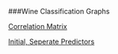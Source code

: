 ###Wine Classification Graphs

<a href="http://patellis.files.wordpress.com/2014/02/rplot1.pdf">Correlation Matrix</a>

<a href="http://patellis.files.wordpress.com/2014/02/rplot2.pdf">Initial, Seperate Predictors</a>

